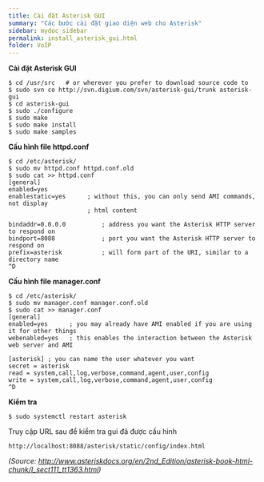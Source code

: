 ```yaml
---
title: Cài đặt Asterisk GUI
summary: "Các bước cài đặt giao diện web cho Asterisk"
sidebar: mydoc_sidebar
permalink: install_asterisk_gui.html
folder: VoIP
---
```


**Cài đặt Asterisk GUI**

```
$ cd /usr/src   # or wherever you prefer to download source code to
$ sudo svn co http://svn.digium.com/svn/asterisk-gui/trunk asterisk-gui
$ cd asterisk-gui
$ sudo ./configure
$ sudo make
$ sudo make install
$ sudo make samples
```

**Cấu hình file httpd.conf**

```
$ cd /etc/asterisk/
$ sudo mv httpd.conf httpd.conf.old
$ sudo cat >> httpd.conf
[general]
enabled=yes
enablestatic=yes      ; without this, you can only send AMI commands, not display 
                      ; html content

bindaddr=0.0.0.0          ; address you want the Asterisk HTTP server to respond on
bindport=8088             ; port you want the Asterisk HTTP server to respond on
prefix=asterisk           ; will form part of the URI, similar to a directory name
^D
```

**Cấu hình file manager.conf**

```
$ cd /etc/asterisk/
$ sudo mv manager.conf manager.conf.old
$ sudo cat >> manager.conf
[general]
enabled=yes      ; you may already have AMI enabled if you are using it for other things
webenabled=yes   ; this enables the interaction between the Asterisk web server and AMI

[asterisk] ; you can name the user whatever you want
secret = asterisk
read = system,call,log,verbose,command,agent,user,config
write = system,call,log,verbose,command,agent,user,config
^D
```

**Kiểm tra**

```
$ sudo systemctl restart asterisk
```

Truy cập URL sau để kiểm tra gui đã được cấu hình

```
http://localhost:8088/asterisk/static/config/index.html
```

*(Source: http://www.asteriskdocs.org/en/2nd_Edition/asterisk-book-html-chunk/I_sect111_tt1363.html)*
